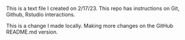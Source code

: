 This is a text file I created on 2/17/23.
This repo has instructions on Git, Github, Rstudio interactions.

This is a change I made locally. Making more changes on the GitHub README.md version.
